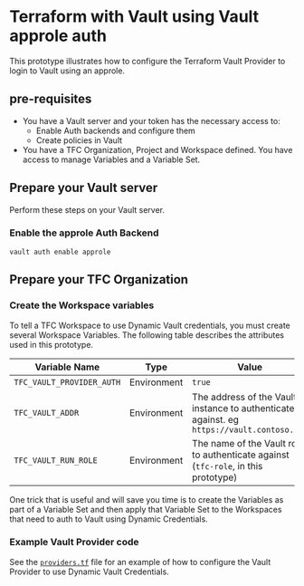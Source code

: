 # Terraform with Vault using Vault approle auth

This prototype illustrates how to configure the Terraform Vault Provider to login to Vault using an approle.

## pre-requisites

* You have a Vault server and your token has the necessary access to:
    * Enable Auth backends and configure them
    * Create policies in Vault
* You have a TFC Organization, Project and Workspace defined. You have access to manage Variables and a Variable Set.

## Prepare your Vault server

Perform these steps on your Vault server.

### Enable the approle Auth Backend

```
vault auth enable approle
```

## Prepare your TFC Organization

### Create the Workspace variables

To tell a TFC Workspace to use Dynamic Vault credentials, you must create several Workspace Variables. The following table describes the attributes used in this prototype.


| Variable Name             | Type        | Value                                                                                     |
| ------------------------- | ----------- | ----------------------------------------------------------------------------------------- |
| `TFC_VAULT_PROVIDER_AUTH` | Environment | `true`                                                                                    |
| `TFC_VAULT_ADDR`          | Environment | The address of the Vault instance to authenticate against. eg `https://vault.contoso.com` |
| `TFC_VAULT_RUN_ROLE`      | Environment | The name of the Vault role to authenticate against (`tfc-role`, in this prototype)        |

One trick that is useful and will save you time is to create the Variables as part of a Variable Set and then apply that Variable Set to the Workspaces that need to auth to Vault using Dynamic Credentials.

### Example Vault Provider code

See the [`providers.tf`](./providers.tf) file for an example of how to configure the Vault Provider to use Dynamic Vault Credentials.
